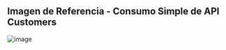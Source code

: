 ## Imagen de Referencia - Consumo Simple de API Customers
![image](https://github.com/user-attachments/assets/741cfe66-5531-4429-be4a-f2e54de3cbe3)
